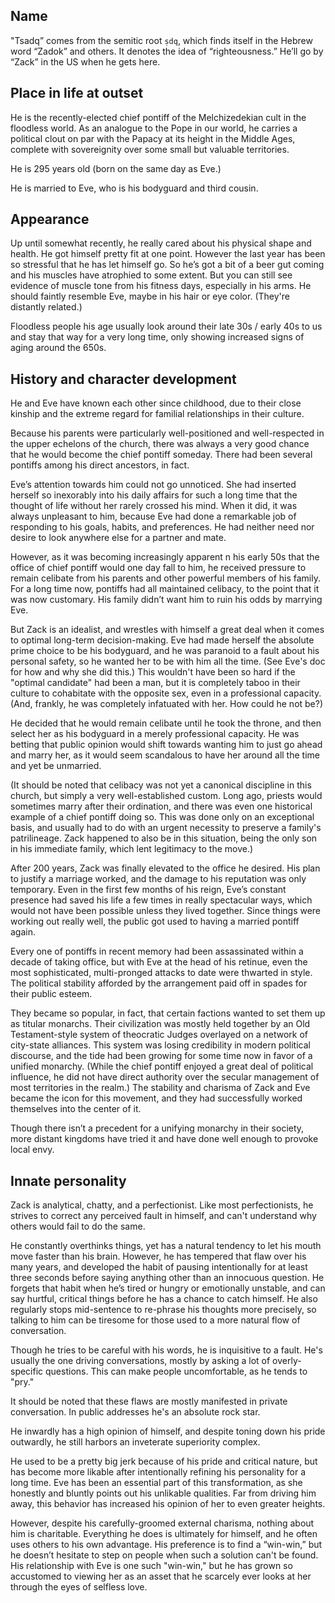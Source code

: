 ## Name
"Tsadq” comes from the semitic root `ṣdq`, which finds itself in the Hebrew word
“Zadok” and others. It denotes the idea of “righteousness.” He’ll go by “Zack” in
the US when he gets here.

## Place in life at outset
He is the recently-elected chief pontiff of the Melchizedekian cult in the
floodless world. As an analogue to the Pope in our world, he carries a political
clout on par with the Papacy at its height in the Middle Ages, complete with
sovereignity over some small but valuable territories.

He is 295 years old (born on the same day as Eve.)

He is married to Eve, who is his bodyguard and third cousin.

## Appearance
Up until somewhat recently, he really cared about his physical shape and health.
He got himself pretty fit at one point. However the last year has been so
stressful that he has let himself go. So he’s got a bit of a beer gut coming and
his muscles have atrophied to some extent. But you can still see evidence of
muscle tone from his fitness days, especially in his arms. He should faintly
resemble Eve, maybe in his hair or eye color. (They're distantly related.)

Floodless people his age usually look around their late 30s / early 40s to us
and stay that way for a very long time, only showing increased signs of aging
around the 650s.

## History and character development
He and Eve have known each other since childhood, due to their close kinship and
the extreme regard for familial relationships in their culture.

Because his parents were particularly well-positioned and well-respected in the
upper echelons of the church, there was always a very good chance that he would
become the chief pontiff someday. There had been several pontiffs among his
direct ancestors, in fact.

Eve’s attention towards him could not go unnoticed. She had inserted herself so
inexorably into his daily affairs for such a long time that the thought of life
without her rarely crossed his mind. When it did, it was always unpleasant to
him, because Eve had done a remarkable job of responding to his goals, habits,
and preferences. He had neither need nor desire to look anywhere else for a
partner and mate.

However, as it was becoming increasingly apparent n his early 50s that the
office of chief pontiff would one day fall to him, he received pressure to
remain celibate from his parents and other powerful members of his family. For a
long time now, pontiffs had all maintained celibacy, to the point that it was
now customary. His family didn’t want him to ruin his odds by marrying Eve.

But Zack is an idealist, and wrestles with himself a great deal when it comes to
optimal long-term decision-making. Eve had made herself the absolute prime
choice to be his bodyguard, and he was paranoid to a fault about his personal
safety, so he wanted her to be with him all the time. (See Eve's doc for how and
why she did this.) This wouldn't have been so hard if the "optimal candidate"
had been a man, but it is completely taboo in their culture to cohabitate with
the opposite sex, even in a professional capacity. (And, frankly, he was
completely infatuated with her. How could he not be?)

He decided that he would remain celibate until he took the throne, and then
select her as his bodyguard in a merely professional capacity. He was betting
that public opinion would shift towards wanting him to just go ahead and marry
her, as it would seem scandalous to have her around all the time and yet be
unmarried.

(It should be noted that celibacy was not yet a canonical discipline in this
church, but simply a very well-established custom. Long ago, priests would
sometimes marry after their ordination, and there was even one historical
example of a chief pontiff doing so. This was done only on an exceptional basis,
and usually had to do with an urgent necessity to preserve a family's
patrilineage. Zack happened to also be in this situation, being the only son in
his immediate family, which lent legitimacy to the move.)

After 200 years, Zack was finally elevated to the office he desired. His plan to
justify a marriage worked, and the damage to his reputation was only temporary.
Even in the first few months of his reign, Eve’s constant presence had saved his
life a few times in really spectacular ways, which would not have been possible
unless they lived together. Since things were working out really well, the
public got used to having a married pontiff again.

Every one of pontiffs in recent memory had been assassinated within a decade of
taking office, but with Eve at the head of his retinue, even the most
sophisticated, multi-pronged attacks to date were thwarted in style. The
political stability afforded by the arrangement paid off in spades for their
public esteem.

They became so popular, in fact, that certain factions wanted to set them up as
titular monarchs. Their civilization was mostly held together by an Old
Testament-style system of theocratic Judges overlayed on a network of city-state
alliances. This system was losing credibility in modern political discourse, and
the tide had been growing for some time now in favor of a unified monarchy.
(While the chief pontiff enjoyed a great deal of political influence, he did not
have direct authority over the secular management of most territories in the
realm.) The stability and charisma of Zack and Eve became the icon for this
movement, and they had successfully worked themselves into the center of it.

Though there isn’t a precedent for a unifying monarchy in their society, more
distant kingdoms have tried it and have done well enough to provoke local envy.

## Innate personality
Zack is analytical, chatty, and a perfectionist. Like most perfectionists, he
strives to correct any perceived fault in himself, and can't understand why
others would fail to do the same. 

He constantly overthinks things, yet has a natural tendency to let his mouth
move faster than his brain. However, he has tempered that flaw over his many
years, and developed the habit of pausing intentionally for at least three
seconds before saying anything other than an innocuous question. He forgets that
habit when he’s tired or hungry or emotionally unstable, and can say hurtful,
critical things before he has a chance to catch himself. He also regularly stops
mid-sentence to re-phrase his thoughts more precisely, so talking to him can be
tiresome for those used to a more natural flow of conversation.

Though he tries to be careful with his words, he is inquisitive to a fault. He's
usually the one driving conversations, mostly by asking a lot of overly-specific
questions. This can make people uncomfortable, as he tends to "pry."

It should be noted that these flaws are mostly manifested in private
conversation. In public addresses he's an absolute rock star.

He inwardly has a high opinion of himself, and despite toning down his pride
outwardly, he still harbors an inveterate superiority complex.

He used to be a pretty big jerk because of his pride and critical nature, but
has become more likable after intentionally refining his personality for a long
time. Eve has been an essential part of this transformation, as she honestly and
bluntly points out his unlikable qualities. Far from driving him away, this
behavior has increased his opinion of her to even greater heights.

However, despite his carefully-groomed external charisma, nothing about him is
charitable. Everything he does is ultimately for himself, and he often uses
others to his own advantage. His preference is to find a “win-win,” but he
doesn’t hesitate to step on people when such a solution can't be found. His
relationship with Eve is one such "win-win," but he has grown so accustomed to
viewing her as an asset that he scarcely ever looks at her through the eyes of
selfless love.
